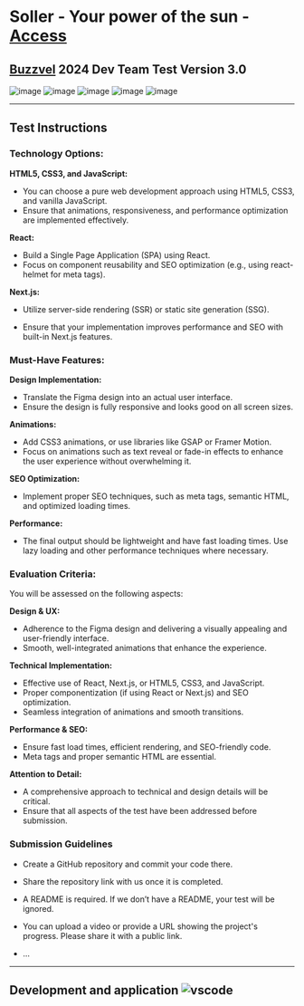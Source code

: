 # Soller - Your power of the sun - [Access](https://test-buzzvel-soller.vercel.app/)
## [Buzzvel](https://buzzvel.com/) 2024 Dev Team Test Version 3.0

![image](https://img.shields.io/badge/next%20js-000000?style=for-the-badge&logo=nextdotjs&logoColor=white) ![image](https://img.shields.io/badge/TypeScript-007ACC?style=for-the-badge&logo=typescript&logoColor=white) ![image](https://img.shields.io/badge/Sass-CC6699?style=for-the-badge&logo=sass&logoColor=white) ![image](https://img.shields.io/badge/Jest-C21325?style=for-the-badge&logo=jest&logoColor=white) ![image](https://img.shields.io/badge/Vercel-000000?style=for-the-badge&logo=vercel&logoColor=white)

---

## Test Instructions

### Technology Options:

**HTML5, CSS3, and JavaScript:**

- You can choose a pure web development approach using HTML5, CSS3, and
vanilla JavaScript.
- Ensure that animations, responsiveness, and performance optimization are
implemented effectively.

**React:**

- Build a Single Page Application (SPA) using React.
- Focus on component reusability and SEO optimization (e.g., using
react-helmet for meta tags).

**Next.js:**

- Utilize server-side rendering (SSR) or static site generation (SSG).

- Ensure that your implementation improves performance and SEO with built-in
Next.js features.

### Must-Have Features:

**Design Implementation:**

- Translate the Figma design into an actual user interface.
- Ensure the design is fully responsive and looks good on all screen sizes.

**Animations:**

- Add CSS3 animations, or use libraries like GSAP or Framer Motion.
- Focus on animations such as text reveal or fade-in effects to enhance the user
experience without overwhelming it.

**SEO Optimization:**

- Implement proper SEO techniques, such as meta tags, semantic HTML, and
optimized loading times.

**Performance:**

- The final output should be lightweight and have fast loading times. Use lazy
loading and other performance techniques where necessary.


### Evaluation Criteria:

You will be assessed on the following aspects:

**Design & UX:**

- Adherence to the Figma design and delivering a visually appealing and
user-friendly interface.
- Smooth, well-integrated animations that enhance the experience.

**Technical Implementation:**

- Effective use of React, Next.js, or HTML5, CSS3, and JavaScript.
- Proper componentization (if using React or Next.js) and SEO optimization.
- Seamless integration of animations and smooth transitions.

**Performance & SEO:**

- Ensure fast load times, efficient rendering, and SEO-friendly code.
- Meta tags and proper semantic HTML are essential.


**Attention to Detail:**

- A comprehensive approach to technical and design details will be critical.
- Ensure that all aspects of the test have been addressed before submission.

### Submission Guidelines

- Create a GitHub repository and commit your code there.
- Share the repository link with us once it is completed.
- A README is required. If we don’t have a README, your test will be
ignored.
- You can upload a video or provide a URL showing the project's progress.
Please share it with a public link.

- ...

---

## Development and application ![vscode](https://img.shields.io/badge/VSCode-0078D4?style=for-the-badge&logo=visual%20studio%20code&logoColor=white)
